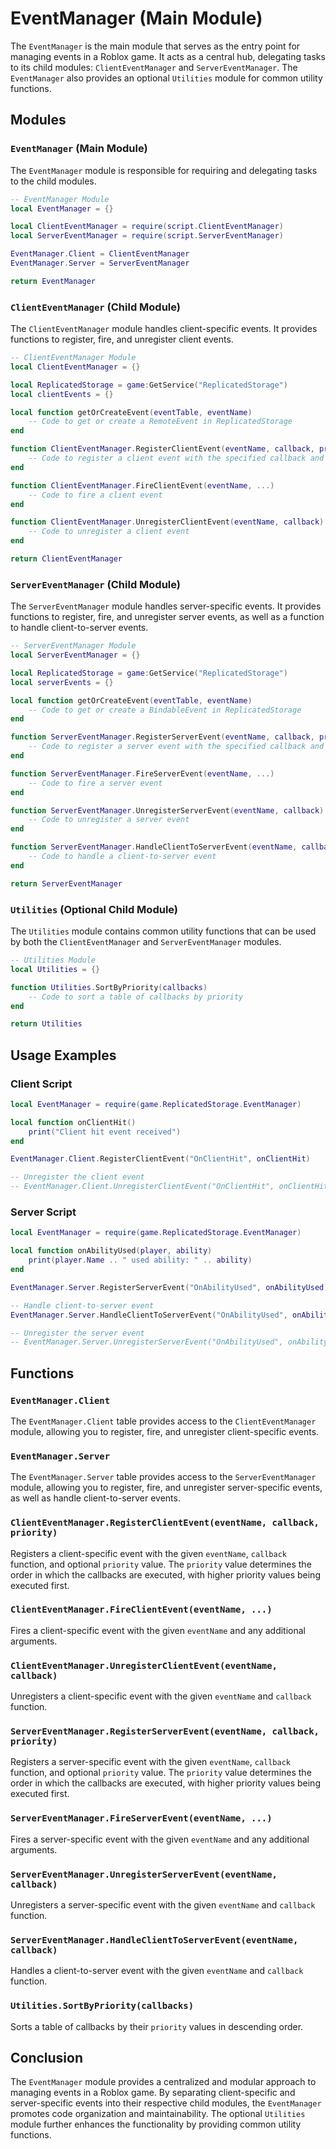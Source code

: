 # EventManager (Main Module)

The `EventManager` is the main module that serves as the entry point for managing events in a Roblox game. It acts as a central hub, delegating tasks to its child modules: `ClientEventManager` and `ServerEventManager`. The `EventManager` also provides an optional `Utilities` module for common utility functions.

## Modules

### `EventManager` (Main Module)

The `EventManager` module is responsible for requiring and delegating tasks to the child modules.

```lua
-- EventManager Module
local EventManager = {}

local ClientEventManager = require(script.ClientEventManager)
local ServerEventManager = require(script.ServerEventManager)

EventManager.Client = ClientEventManager
EventManager.Server = ServerEventManager

return EventManager
```

### `ClientEventManager` (Child Module)

The `ClientEventManager` module handles client-specific events. It provides functions to register, fire, and unregister client events.

```lua
-- ClientEventManager Module
local ClientEventManager = {}

local ReplicatedStorage = game:GetService("ReplicatedStorage")
local clientEvents = {}

local function getOrCreateEvent(eventTable, eventName)
    -- Code to get or create a RemoteEvent in ReplicatedStorage
end

function ClientEventManager.RegisterClientEvent(eventName, callback, priority)
    -- Code to register a client event with the specified callback and priority
end

function ClientEventManager.FireClientEvent(eventName, ...)
    -- Code to fire a client event
end

function ClientEventManager.UnregisterClientEvent(eventName, callback)
    -- Code to unregister a client event
end

return ClientEventManager
```

### `ServerEventManager` (Child Module)

The `ServerEventManager` module handles server-specific events. It provides functions to register, fire, and unregister server events, as well as a function to handle client-to-server events.

```lua
-- ServerEventManager Module
local ServerEventManager = {}

local ReplicatedStorage = game:GetService("ReplicatedStorage")
local serverEvents = {}

local function getOrCreateEvent(eventTable, eventName)
    -- Code to get or create a BindableEvent in ReplicatedStorage
end

function ServerEventManager.RegisterServerEvent(eventName, callback, priority)
    -- Code to register a server event with the specified callback and priority
end

function ServerEventManager.FireServerEvent(eventName, ...)
    -- Code to fire a server event
end

function ServerEventManager.UnregisterServerEvent(eventName, callback)
    -- Code to unregister a server event
end

function ServerEventManager.HandleClientToServerEvent(eventName, callback)
    -- Code to handle a client-to-server event
end

return ServerEventManager
```

### `Utilities` (Optional Child Module)

The `Utilities` module contains common utility functions that can be used by both the `ClientEventManager` and `ServerEventManager` modules.

```lua
-- Utilities Module
local Utilities = {}

function Utilities.SortByPriority(callbacks)
    -- Code to sort a table of callbacks by priority
end

return Utilities
```

## Usage Examples

### Client Script

```lua
local EventManager = require(game.ReplicatedStorage.EventManager)

local function onClientHit()
    print("Client hit event received")
end

EventManager.Client.RegisterClientEvent("OnClientHit", onClientHit)

-- Unregister the client event
-- EventManager.Client.UnregisterClientEvent("OnClientHit", onClientHit)
```

### Server Script

```lua
local EventManager = require(game.ReplicatedStorage.EventManager)

local function onAbilityUsed(player, ability)
    print(player.Name .. " used ability: " .. ability)
end

EventManager.Server.RegisterServerEvent("OnAbilityUsed", onAbilityUsed)

-- Handle client-to-server event
EventManager.Server.HandleClientToServerEvent("OnAbilityUsed", onAbilityUsed)

-- Unregister the server event
-- EventManager.Server.UnregisterServerEvent("OnAbilityUsed", onAbilityUsed)
```

## Functions

### `EventManager.Client`

The `EventManager.Client` table provides access to the `ClientEventManager` module, allowing you to register, fire, and unregister client-specific events.

### `EventManager.Server`

The `EventManager.Server` table provides access to the `ServerEventManager` module, allowing you to register, fire, and unregister server-specific events, as well as handle client-to-server events.

### `ClientEventManager.RegisterClientEvent(eventName, callback, priority)`

Registers a client-specific event with the given `eventName`, `callback` function, and optional `priority` value. The `priority` value determines the order in which the callbacks are executed, with higher priority values being executed first.

### `ClientEventManager.FireClientEvent(eventName, ...)`

Fires a client-specific event with the given `eventName` and any additional arguments.

### `ClientEventManager.UnregisterClientEvent(eventName, callback)`

Unregisters a client-specific event with the given `eventName` and `callback` function.

### `ServerEventManager.RegisterServerEvent(eventName, callback, priority)`

Registers a server-specific event with the given `eventName`, `callback` function, and optional `priority` value. The `priority` value determines the order in which the callbacks are executed, with higher priority values being executed first.

### `ServerEventManager.FireServerEvent(eventName, ...)`

Fires a server-specific event with the given `eventName` and any additional arguments.

### `ServerEventManager.UnregisterServerEvent(eventName, callback)`

Unregisters a server-specific event with the given `eventName` and `callback` function.

### `ServerEventManager.HandleClientToServerEvent(eventName, callback)`

Handles a client-to-server event with the given `eventName` and `callback` function.

### `Utilities.SortByPriority(callbacks)`

Sorts a table of callbacks by their `priority` values in descending order.

## Conclusion

The `EventManager` module provides a centralized and modular approach to managing events in a Roblox game. By separating client-specific and server-specific events into their respective child modules, the `EventManager` promotes code organization and maintainability. The optional `Utilities` module further enhances the functionality by providing common utility functions.